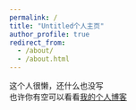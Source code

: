 ```yaml
---
permalink: /
title: "Untitled个人主页"
author_profile: true
redirect_from: 
  - /about/
  - /about.html
---
```

这个人很懒，还什么也没写  
也许你有空可以看看[我的个人博客](https://digital-garden-chi-eosin.vercel.app/)  
